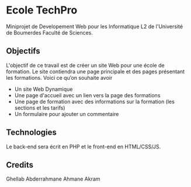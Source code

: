 # Ecole TechPro
Miniprojet de Developement Web pour les Informatique L2 de l'Université de Boumerdes Faculté de Sciences.

## Objectifs
L'objectif de ce travail est de créer un site Web pour une école de formation. Le site contiendra une
page principale et des pages présentant les formations. Voici ce qu’on souhaite avoir

- Un site Web Dynamique
- Une page d'accueil avec un lien vers la page des formations
- Une page de formation avec des informations sur la formation (les sections et les tarifs)
- Un formulaire pour ajouter un commentaire

## Technologies
Le back-end sera écrit en PHP et le front-end en HTML/CSS/JS.

## Credits
Ghellab Abderrahmane
Ahmane Akram